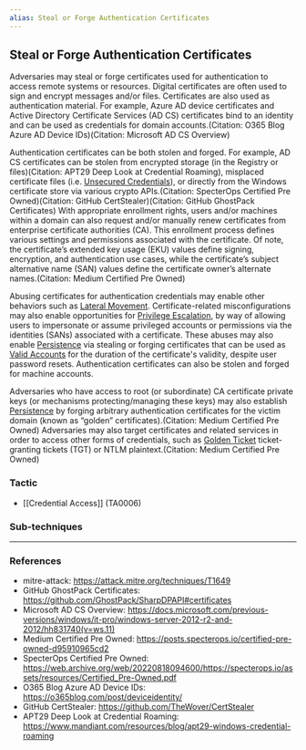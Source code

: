 ```yaml
---
alias: Steal or Forge Authentication Certificates
---
```


## Steal or Forge Authentication Certificates

Adversaries may steal or forge certificates used for authentication to access remote systems or resources. Digital certificates are often used to sign and encrypt messages and/or files. Certificates are also used as authentication material. For example, Azure AD device certificates and Active Directory Certificate Services (AD CS) certificates bind to an identity and can be used as credentials for domain accounts.(Citation: O365 Blog Azure AD Device IDs)(Citation: Microsoft AD CS Overview)

Authentication certificates can be both stolen and forged. For example, AD CS certificates can be stolen from encrypted storage (in the Registry or files)(Citation: APT29 Deep Look at Credential Roaming), misplaced certificate files (i.e. [Unsecured Credentials](https://attack.mitre.org/techniques/T1552)), or directly from the Windows certificate store via various crypto APIs.(Citation: SpecterOps Certified Pre Owned)(Citation: GitHub CertStealer)(Citation: GitHub GhostPack Certificates) With appropriate enrollment rights, users and/or machines within a domain can also request and/or manually renew certificates from enterprise certificate authorities (CA). This enrollment process defines various settings and permissions associated with the certificate. Of note, the certificate’s extended key usage (EKU) values define signing, encryption, and authentication use cases, while the certificate’s subject alternative name (SAN) values define the certificate owner’s alternate names.(Citation: Medium Certified Pre Owned)

Abusing certificates for authentication credentials may enable other behaviors such as [Lateral Movement](https://attack.mitre.org/tactics/TA0008). Certificate-related misconfigurations may also enable opportunities for [Privilege Escalation](https://attack.mitre.org/tactics/TA0004), by way of allowing users to impersonate or assume privileged accounts or permissions via the identities (SANs) associated with a certificate. These abuses may also enable [Persistence](https://attack.mitre.org/tactics/TA0003) via stealing or forging certificates that can be used as [Valid Accounts](https://attack.mitre.org/techniques/T1078) for the duration of the certificate's validity, despite user password resets. Authentication certificates can also be stolen and forged for machine accounts.

Adversaries who have access to root (or subordinate) CA certificate private keys (or mechanisms protecting/managing these keys) may also establish [Persistence](https://attack.mitre.org/tactics/TA0003) by forging arbitrary authentication certificates for the victim domain (known as “golden” certificates).(Citation: Medium Certified Pre Owned) Adversaries may also target certificates and related services in order to access other forms of credentials, such as [Golden Ticket](https://attack.mitre.org/techniques/T1558/001) ticket-granting tickets (TGT) or NTLM plaintext.(Citation: Medium Certified Pre Owned)


### Tactic

- [[Credential Access]] (TA0006)

### Sub-techniques


---
### References

- mitre-attack: https://attack.mitre.org/techniques/T1649
- GitHub GhostPack Certificates: https://github.com/GhostPack/SharpDPAPI#certificates
- Microsoft AD CS Overview: https://docs.microsoft.com/previous-versions/windows/it-pro/windows-server-2012-r2-and-2012/hh831740(v=ws.11)
- Medium Certified Pre Owned: https://posts.specterops.io/certified-pre-owned-d95910965cd2
- SpecterOps Certified Pre Owned: https://web.archive.org/web/20220818094600/https://specterops.io/assets/resources/Certified_Pre-Owned.pdf
- O365 Blog Azure AD Device IDs: https://o365blog.com/post/deviceidentity/
- GitHub CertStealer: https://github.com/TheWover/CertStealer
- APT29 Deep Look at Credential Roaming: https://www.mandiant.com/resources/blog/apt29-windows-credential-roaming

